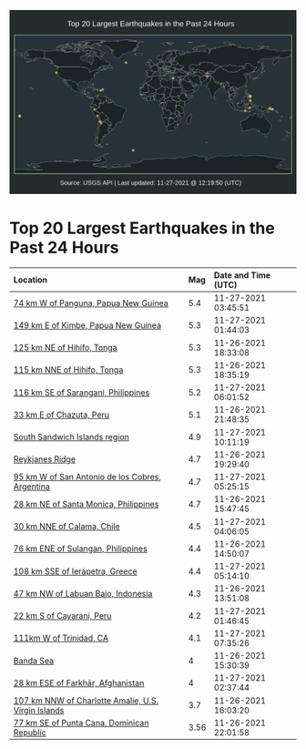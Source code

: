 ![Map](./map.png)

# Top 20 Largest Earthquakes in the Past 24 Hours

| Location | Mag | Date and Time (UTC) |
|:---|:---|:---|
| [74 km W of Panguna, Papua New Guinea](https://earthquake.usgs.gov/earthquakes/eventpage/us7000fxe4) | 5.4 | 11-27-2021 03:45:51 |
| [149 km E of Kimbe, Papua New Guinea](https://earthquake.usgs.gov/earthquakes/eventpage/us7000fxdh) | 5.3 | 11-27-2021 01:44:03 |
| [125 km NE of Hihifo, Tonga](https://earthquake.usgs.gov/earthquakes/eventpage/us7000fxb8) | 5.3 | 11-26-2021 18:33:08 |
| [115 km NNE of Hihifo, Tonga](https://earthquake.usgs.gov/earthquakes/eventpage/us7000fxbg) | 5.3 | 11-26-2021 18:35:19 |
| [116 km SE of Sarangani, Philippines](https://earthquake.usgs.gov/earthquakes/eventpage/us7000fxf8) | 5.2 | 11-27-2021 06:01:52 |
| [33 km E of Chazuta, Peru](https://earthquake.usgs.gov/earthquakes/eventpage/us7000fxc8) | 5.1 | 11-26-2021 21:48:35 |
| [South Sandwich Islands region](https://earthquake.usgs.gov/earthquakes/eventpage/us7000fxgp) | 4.9 | 11-27-2021 10:11:19 |
| [Reykjanes Ridge](https://earthquake.usgs.gov/earthquakes/eventpage/us7000fxbp) | 4.7 | 11-26-2021 19:29:40 |
| [95 km W of San Antonio de los Cobres, Argentina](https://earthquake.usgs.gov/earthquakes/eventpage/us7000fxev) | 4.7 | 11-27-2021 05:25:15 |
| [28 km NE of Santa Monica, Philippines](https://earthquake.usgs.gov/earthquakes/eventpage/us7000fx8r) | 4.7 | 11-26-2021 15:47:45 |
| [30 km NNE of Calama, Chile](https://earthquake.usgs.gov/earthquakes/eventpage/us7000fxea) | 4.5 | 11-27-2021 04:06:05 |
| [76 km ENE of Sulangan, Philippines](https://earthquake.usgs.gov/earthquakes/eventpage/us7000fx8i) | 4.4 | 11-26-2021 14:50:07 |
| [108 km SSE of Ierápetra, Greece](https://earthquake.usgs.gov/earthquakes/eventpage/us7000fxep) | 4.4 | 11-27-2021 05:14:10 |
| [47 km NW of Labuan Bajo, Indonesia](https://earthquake.usgs.gov/earthquakes/eventpage/us7000fx8a) | 4.3 | 11-26-2021 13:51:08 |
| [22 km S of Cayarani, Peru](https://earthquake.usgs.gov/earthquakes/eventpage/us7000fxdg) | 4.2 | 11-27-2021 01:46:45 |
| [111km W of Trinidad, CA](https://earthquake.usgs.gov/earthquakes/eventpage/nc73658540) | 4.1 | 11-27-2021 07:35:26 |
| [Banda Sea](https://earthquake.usgs.gov/earthquakes/eventpage/us7000fx8p) | 4 | 11-26-2021 15:30:39 |
| [28 km ESE of Farkhār, Afghanistan](https://earthquake.usgs.gov/earthquakes/eventpage/us7000fxdp) | 4 | 11-27-2021 02:37:44 |
| [107 km NNW of Charlotte Amalie, U.S. Virgin Islands](https://earthquake.usgs.gov/earthquakes/eventpage/pr2021330013) | 3.7 | 11-26-2021 16:03:20 |
| [77 km SE of Punta Cana, Dominican Republic](https://earthquake.usgs.gov/earthquakes/eventpage/pr2021330012) | 3.56 | 11-26-2021 22:01:58 |
